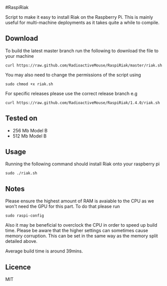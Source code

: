 #RaspiRiak

Script to make it easy to install Riak on the Raspberry Pi. This is mainly useful for multi-machine deployments as it takes quite a while to compile.

## Download

To build the latest master branch run the following to download the file to your machine

	curl https://raw.github.com/RadioactiveMouse/RaspiRiak/master/riak.sh

You may also need to change the permissions of the script using

	sudo chmod +x riak.sh

For specific releases please use the correct release branch e.g

	curl https://raw.github.com/RadioactiveMouse/RaspiRiak/1.4.0/riak.sh

## Tested on

* 256 Mb Model B
* 512 Mb Model B

## Usage

Running the following command should install Riak onto your raspberry pi

	sudo ./riak.sh

## Notes

Please ensure the highest amount of RAM is avaiable to the CPU as we won't need the GPU for this part. To do that please run

	sudo raspi-config

Also it may be beneficial to overclock the CPU in order to speed up build time. Please be aware that the higher settings can sometimes cause memory corruption. This can be set in the same way as the memory split detailed above.

Average build time is around 39mins.

## Licence

MIT
